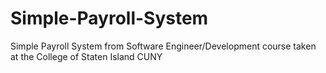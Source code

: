 # Simple-Payroll-System
Simple Payroll System from Software Engineer/Development course taken at the College of Staten Island CUNY
